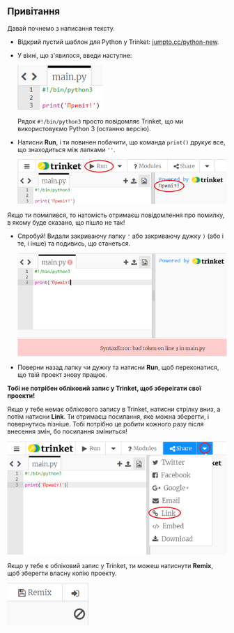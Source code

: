 ## Привітання

Давай почнемо з написання тексту.

+ Відкрий пустий шаблон для Python у Trinket: <a href="http://jumpto.cc/python-new" target="_blank">jumpto.cc/python-new</a>.

+ У вікні, що з'явилося, введи наступне:
    
    ![знімок екрана](images/me-hi.png)
    
    Рядок `#!/bin/python3` просто повідомляє Trinket, що ми використовуємо Python 3 (останню версію).

+ Натисни **Run**, і ти повинен побачити, що команда `print()` друкує все, що знаходиться між лапками `''`.
    
    ![знімок екрана](images/me-hi-test.png)

Якщо ти помилився, то натомість отримаєш повідомлення про помилку, в якому буде сказано, що пішло не так!

+ Спробуй! Видали закриваючу лапку `'` або закриваючу дужку `)` (або і те, і інше) та подивись, що станеться.
    
    ![знімок екрана](images/me-syntax.png)

+ Поверни назад лапку чи дужку та натисни **Run**, щоб переконатися, що твій проект знову працює.

**Тобі не потрібен обліковий запис у Trinket, щоб збереігати свої проекти!**

Якщо у тебе немає облікового запису в Trinket, натисни стрілку вниз, а потім натисни **Link**. Ти отримаєш посилання, яке можна зберегти, і повернутись пізніше. Тобі потрібно це робити кожного разу після внесення змін, бо посилання зміниться!

![знімок екрана](images/me-link.png)

Якщо у тебе є обліковий запис у Trinket, ти можеш натиснути **Remix**, щоб зберегти власну копію проекту.

![знімок екрана](images/me-remix.png)